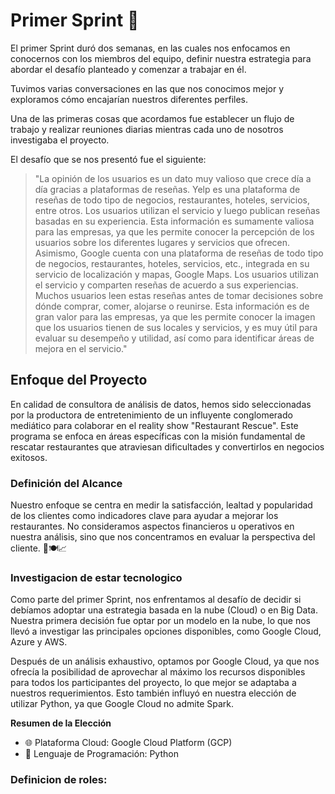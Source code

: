 # **Primer Sprint** 📌

El primer Sprint duró dos semanas, en las cuales nos enfocamos en conocernos con los miembros del equipo, definir nuestra estrategia para abordar el desafío planteado y comenzar a trabajar en él.

Tuvimos varias conversaciones en las que nos conocimos mejor y exploramos cómo encajarían nuestros diferentes perfiles.

Una de las primeras cosas que acordamos fue establecer un flujo de trabajo y realizar reuniones diarias mientras cada uno de nosotros investigaba el proyecto.

El desafío que se nos presentó fue el siguiente:

> "La opinión de los usuarios es un dato muy valioso que crece día a día gracias a plataformas de reseñas. Yelp es una plataforma de reseñas de todo tipo de negocios, restaurantes, hoteles, servicios, entre otros. Los usuarios utilizan el servicio y luego publican reseñas basadas en su experiencia. Esta información es sumamente valiosa para las empresas, ya que les permite conocer la percepción de los usuarios sobre los diferentes lugares y servicios que ofrecen. Asimismo, Google cuenta con una plataforma de reseñas de todo tipo de negocios, restaurantes, hoteles, servicios, etc., integrada en su servicio de localización y mapas, Google Maps. Los usuarios utilizan el servicio y comparten reseñas de acuerdo a sus experiencias. Muchos usuarios leen estas reseñas antes de tomar decisiones sobre dónde comprar, comer, alojarse o reunirse. Esta información es de gran valor para las empresas, ya que les permite conocer la imagen que los usuarios tienen de sus locales y servicios, y es muy útil para evaluar su desempeño y utilidad, así como para identificar áreas de mejora en el servicio."

## Enfoque del Proyecto

En calidad de consultora de análisis de datos, hemos sido seleccionadas por la productora de entretenimiento de un influyente conglomerado mediático para colaborar en el reality show "Restaurant Rescue". Este programa se enfoca en áreas específicas con la misión fundamental de rescatar restaurantes que atraviesan dificultades y convertirlos en negocios exitosos.

### Definición del Alcance

Nuestro enfoque se centra en medir la satisfacción, lealtad y popularidad de los clientes como indicadores clave para ayudar a mejorar los restaurantes. No consideramos aspectos financieros u operativos en nuestra análisis, sino que nos concentramos en evaluar la perspectiva del cliente. 👥🍽️📈

### Investigacion de estar tecnologico

Como parte del primer Sprint, nos enfrentamos al desafío de decidir si debíamos adoptar una estrategia basada en la nube (Cloud) o en Big Data. Nuestra primera decisión fue optar por un modelo en la nube, lo que nos llevó a investigar las principales opciones disponibles, como Google Cloud, Azure y AWS.

Después de un análisis exhaustivo, optamos por Google Cloud, ya que nos ofrecía la posibilidad de aprovechar al máximo los recursos disponibles para todos los participantes del proyecto, lo que mejor se adaptaba a nuestros requerimientos. Esto también influyó en nuestra elección de utilizar Python, ya que Google Cloud no admite Spark.

**Resumen de la Elección**
- 🌐 Plataforma Cloud: Google Cloud Platform (GCP)
- 🐍 Lenguaje de Programación: Python

### Definicion de roles:
